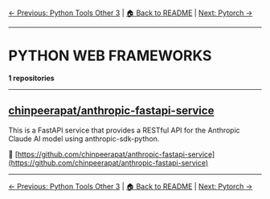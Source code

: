 [← Previous: Python Tools Other 3](python-tools-other-3.txt) | [🏠 Back to README](../README.md) | [Next: Pytorch →](pytorch.txt)

---

# PYTHON WEB FRAMEWORKS

**1 repositories**

---

## [chinpeerapat/anthropic-fastapi-service](https://github.com/chinpeerapat/anthropic-fastapi-service)

This is a FastAPI service that provides a RESTful API for the Anthropic Claude AI model using anthropic-sdk-python.

🔗 [https://github.com/chinpeerapat/anthropic-fastapi-service](https://github.com/chinpeerapat/anthropic-fastapi-service)

---


[← Previous: Python Tools Other 3](python-tools-other-3.txt) | [🏠 Back to README](../README.md) | [Next: Pytorch →](pytorch.txt)
